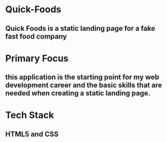 # Quick-Foods

## Quick Foods is a static landing page for a fake fast food company

# Primary Focus 

## this application is the starting point for my web development career and the basic skills that are needed when creating a static landing page.

# Tech Stack 

## HTML5 and CSS 
